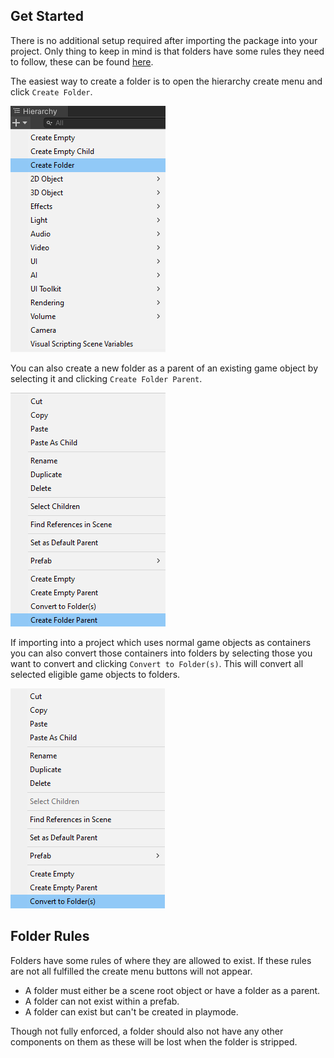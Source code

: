 ## Get Started
There is no additional setup required after importing the package into your project. Only thing to keep in mind is that folders have some rules they need to follow, these can be found [here](#folder-rules).

The easiest way to create a folder is to open the hierarchy create menu and click `Create Folder`.

![](PluginResources/CreateFolder.png)

You can also create a new folder as a parent of an existing game object by selecting it and clicking `Create Folder Parent`.

![](PluginResources/CreateFolderParent.png)

If importing into a project which uses normal game objects as containers you can also convert those containers into folders by selecting those you want to convert and clicking `Convert to Folder(s)`. This will convert all selected eligible game objects to folders.  

![](PluginResources/ConvertFolder.png)

## Folder Rules
Folders have some rules of where they are allowed to exist. If these rules are not all fulfilled the create menu buttons will not appear.

- A folder must either be a scene root object or have a folder as a parent.
- A folder can not exist within a prefab.
- A folder can exist but can't be created in playmode.

Though not fully enforced, a folder should also not have any other components on them as these will be lost when the folder is stripped.
